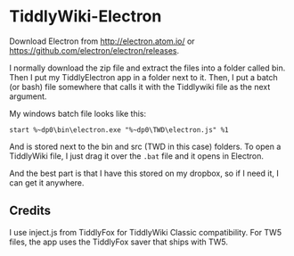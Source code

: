 # TiddlyWiki-Electron

Download Electron from http://electron.atom.io/ or https://github.com/electron/electron/releases.

I normally download the zip file and extract the files into a folder called bin. Then I put my TiddlyElectron app in a folder next to it. Then, I put a batch (or bash) file somewhere that calls it with the Tiddlywiki file as the next argument.

My windows batch file looks like this:

    start %~dp0\bin\electron.exe "%~dp0\TWD\electron.js" %1
    
And is stored next to the bin and src (TWD in this case) folders. To open a TiddlyWiki file, I just drag it over the `.bat` file and it opens in Electron.

And the best part is that I have this stored on my dropbox, so if I need it, I can get it anywhere.

## Credits

I use inject.js from TiddlyFox for TiddlyWiki Classic compatibility. For TW5 files, the app uses the TiddlyFox saver that ships with TW5.
